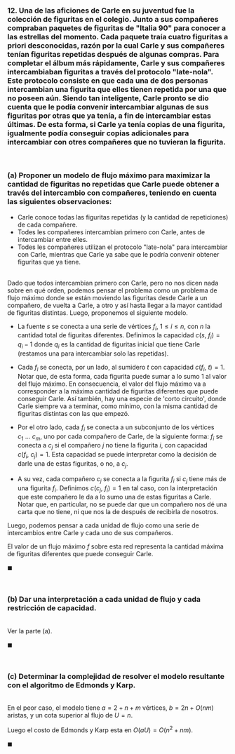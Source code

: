 ### 12. Una de las aficiones de Carle en su juventud fue la colección de figuritas en el colegio. Junto a sus compañeres compraban paquetes de figuritas de "Italia 90" para conocer a las estrellas del momento. Cada paquete traía cuatro figuritas a priori desconocidas, razón por la cual Carle y sus compañeres tenían figuritas repetidas después de algunas compras. Para completar el álbum más rápidamente, Carle y sus compañeres intercambiaban figuritas a través del protocolo "late-nola". Este protocolo consiste en que cada una de dos personas intercambian una figurita que elles tienen repetida por una que no poseen aún. Siendo tan inteligente, Carle pronto se dio cuenta que le podía convenir intercambiar algunas de sus figuritas por otras que ya tenía, a fin de intercambiar estas últimas. De esta forma, si Carle ya tenía copias de una figurita, igualmente podía conseguir copias adicionales para intercambiar con otres compañeres que no tuvieran la figurita.

<br>

### (a) Proponer un modelo de flujo máximo para maximizar la cantidad de figuritas no repetidas que Carle puede obtener a través del intercambio con compañeres, teniendo en cuenta las siguientes observaciones:

- Carle conoce todas las figuritas repetidas (y la cantidad de repeticiones) de cada compañere.
- Todes les compañeres intercambian primero con Carle, antes de intercambiar entre elles.
- Todes les compañeres utilizan el protocolo "late-nola" para intercambiar con Carle, mientras que Carle ya sabe que le podría convenir obtener figuritas que ya tiene.

\
Dado que todos intercambian primero con Carle, pero no nos dicen nada sobre en qué orden, podemos pensar el problema como un problema de flujo máximo donde se están moviendo las figuritas desde Carle a un compañero, de vuelta a Carle, a otro y así hasta llegar a la mayor cantidad de figuritas distintas. Luego, proponemos el siguiente modelo.

- La fuente $s$ se conecta a una serie de vértices $f_i$, $1 \leq i \leq n$, con $n$ la cantidad total de figuritas diferentes. Definimos la capacidad $c(s,\ f_i) = q_i - 1$ donde $q_i$ es la cantidad de figuritas inicial que tiene Carle (restamos una para intercambiar solo las repetidas).

- Cada $f_i$ se conecta, por un lado, al sumidero $t$ con capacidad $c(f_i,\ t) = 1$. Notar que, de esta forma, cada figurita puede sumar a lo sumo $1$ al valor del flujo máximo. En consecuencia, el valor del flujo máximo va a corresponder a la máxima cantidad de figuritas diferentes que puede conseguir Carle. Así también, hay una especie de 'corto circuito', donde Carle siempre va a terminar, como mínimo, con la misma cantidad de figuritas distintas con las que empezó.

- Por el otro lado, cada $f_i$ se conecta a un subconjunto de los vértices $c_1\ ...\ c_m$, uno por cada compañero de Carle, de la siguiente forma: $f_i$ se conecta a $c_j$ si el compañero $j$ no tiene la figurita $i$, con capacidad $c(f_i,\ c_j) = 1$. Esta capacidad se puede interpretar como la decisión de darle una de estas figuritas, o no, a $c_j$.

- A su vez, cada compañero $c_j$ se conecta a la figurita $f_i$ si $c_j$ tiene más de una figurita $f_i$. Definimos $c(c_j,\ f_i) = 1$ en tal caso, con la interpretación que este compañero le da a lo sumo una de estas figuritas a Carle. Notar que, en particular, no se puede dar que un compañero nos dé una carta que no tiene, ni que nos la de después de recibirla de nosotros.

Luego, podemos pensar a cada unidad de flujo como una serie de intercambios entre Carle y cada uno de sus compañeros.

El valor de un flujo máximo $f$ sobre esta red representa la cantidad máxima de figuritas diferentes que puede conseguir Carle.

$\blacksquare$


<br>

### (b) Dar una interpretación a cada unidad de flujo y cada restricción de capacidad.

\
Ver la parte (a).

$\blacksquare$


<br>

### (c) Determinar la complejidad de resolver el modelo resultante con el algoritmo de Edmonds y Karp.

\
En el peor caso, el modelo tiene $a = 2 + n + m$ vértices, $b = 2n + O(nm)$ aristas, y un cota superior al flujo de $U = n$. 

Luego el costo de Edmonds y Karp esta en $O(aU) = O(n^2 + nm)$.

$\blacksquare$
